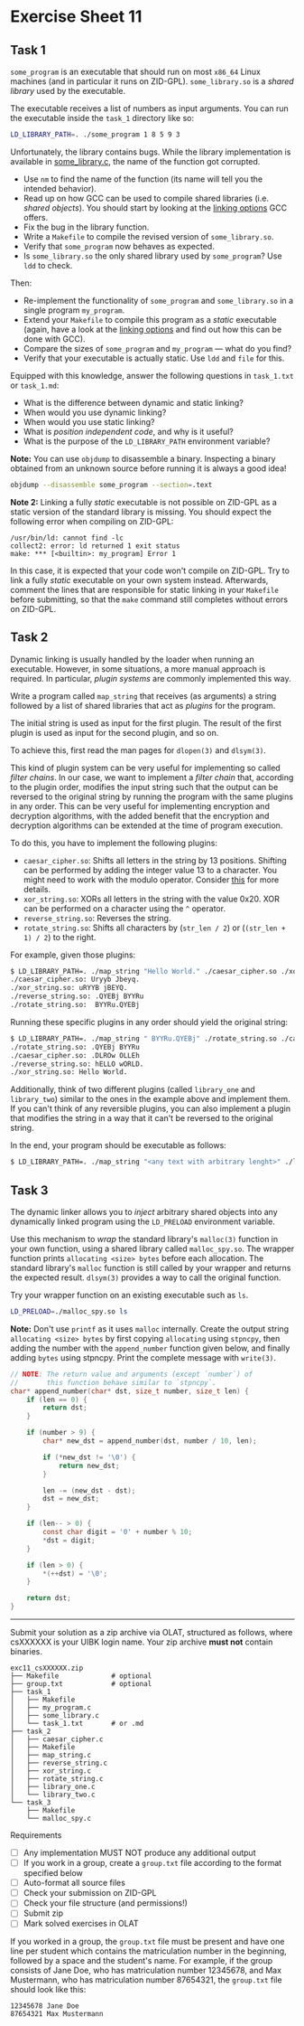 # Exercise Sheet 11

## Task 1

`some_program` is an executable that should run on most `x86_64` Linux machines (and in particular it runs on ZID-GPL).
`some_library.so` is a _shared library_ used by the executable.

The executable receives a list of numbers as input arguments.
You can run the executable inside the `task_1` directory like so:

```sh
LD_LIBRARY_PATH=. ./some_program 1 8 5 9 3
```

Unfortunately, the library contains bugs.
While the library implementation is available in [some_library.c](task_1/some_library.c), the name of the function got corrupted.

- Use `nm` to find the name of the function (its name will tell you the intended behavior).
- Read up on how GCC can be used to compile shared libraries (i.e. _shared objects_). You should start by looking at the [linking options](https://gcc.gnu.org/onlinedocs/gcc/Link-Options.html) GCC offers.
- Fix the bug in the library function.
- Write a `Makefile` to compile the revised version of `some_library.so`.
- Verify that `some_program` now behaves as expected.
- Is `some_library.so` the only shared library used by `some_program`?
  Use `ldd` to check.

Then:

- Re-implement the functionality of `some_program` and `some_library.so` in a single program `my_program`.
- Extend your `Makefile` to compile this program as a _static_ executable (again, have a look at the [linking options](https://gcc.gnu.org/onlinedocs/gcc/Link-Options.html) and find out how this can be done with GCC).
- Compare the sizes of `some_program` and `my_program` — what do you find?
- Verify that your executable is actually static. Use `ldd` and `file` for this.

Equipped with this knowledge, answer the following questions in `task_1.txt` or `task_1.md`:

- What is the difference between dynamic and static linking?
- When would you use dynamic linking?
- When would you use static linking?
- What is _position independent code_, and why is it useful?
- What is the purpose of the `LD_LIBRARY_PATH` environment variable?

**Note:** You can use `objdump` to disassemble a binary.
Inspecting a binary obtained from an unknown source before running it is always a good idea!

```sh
objdump --disassemble some_program --section=.text
```

**Note 2:** Linking a fully _static_ executable is not possible on ZID-GPL as a static version of the standard library is missing.
You should expect the following error when compiling on ZID-GPL:
````text
/usr/bin/ld: cannot find -lc
collect2: error: ld returned 1 exit status
make: *** [<builtin>: my_program] Error 1
````

In this case, it is expected that your code won't compile on ZID-GPL.
Try to link a fully _static_ executable on your own system instead.
Afterwards, comment the lines that are responsible for static linking in your `Makefile` before submitting,
so that the `make` command still completes without errors on ZID-GPL.

## Task 2

Dynamic linking is usually handled by the loader when running an executable. 
However, in some situations, a more manual approach is required. 
In particular, _plugin systems_ are commonly implemented this way.

Write a program called `map_string` that receives (as arguments) a string followed by a list of shared libraries that act as _plugins_ for the program.

The initial string is used as input for the first plugin. The result of the first plugin is used as input for the second plugin, and so on.

To achieve this, first read the man pages for `dlopen(3)` and `dlsym(3)`.

This kind of plugin system can be very useful for implementing so called _filter chains_. In our case, we want to implement a _filter chain_ that, according to the plugin order, modifies the input string such that the output can be reversed to the original string by running the program with the same plugins in any order. This can be very useful for implementing encryption and decryption algorithms, with the added benefit that the encryption and decryption algorithms can be extended at the time of program execution.

To do this, you have to implement the following plugins:
* `caesar_cipher.so`: Shifts all letters in the string by 13 positions. Shifting can be performed by adding the integer value 13 to a character. You might need to work with the modulo operator. Consider [this](https://en.wikipedia.org/wiki/Caesar_cipher) for more details.
* `xor_string.so`: XORs all letters in the string with the value 0x20. XOR can be performed on a character using the `^` operator.
* `reverse_string.so`: Reverses the string. 
* `rotate_string.so`: Shifts all characters by (`str_len / 2`) or (`(str_len + 1) / 2`) to the right.

For example, given those plugins:
```sh
$ LD_LIBRARY_PATH=. ./map_string "Hello World." ./caesar_cipher.so ./xor_string.so ./reverse_string.so ./rotate_string.so
./caesar_cipher.so: Uryyb Jbeyq.
./xor_string.so: uRYYB jBEYQ.
./reverse_string.so: .QYEBj BYYRu
./rotate_string.so:  BYYRu.QYEBj 
```

Running these specific plugins in any order should yield the original string:
```sh 
$ LD_LIBRARY_PATH=. ./map_string " BYYRu.QYEBj" ./rotate_string.so ./caesar_cipher.so ./reverse_string.so ./xor_string.so
./rotate_string.so: .QYEBj BYYRu
./caesar_cipher.so: .DLROw OLLEh
./reverse_string.so: hELLO wORLD.
./xor_string.so: Hello World.
```
Additionally, think of two different plugins (called `library_one` and `library_two`) similar to the ones in the example above and implement them. If you can't think of any reversible plugins, you can also implement a plugin that modifies the string in a way that it can't be reversed to the original string.

In the end, your program should be executable as follows:
```sh 
$ LD_LIBRARY_PATH=. ./map_string "<any text with arbitrary lenght>" ./library_one.so ./library_two.so [./caesar_cipher.so] [./xor_string.so] [./rotate_string.so] [./reverse_string.so]
```

## Task 3

The dynamic linker allows you to _inject_ arbitrary shared objects into any dynamically linked program using the `LD_PRELOAD` environment variable.

Use this mechanism to _wrap_ the standard library's `malloc(3)` function in your own function, using a shared library called `malloc_spy.so`.
The wrapper function prints `allocating <size> bytes` before each allocation.
The standard library's `malloc` function is still called by your wrapper and returns the expected result.
`dlsym(3)` provides a way to call the original function.

Try your wrapper function on an existing executable such as `ls`.
```sh
LD_PRELOAD=./malloc_spy.so ls
```

**Note:** Don't use `printf` as it uses `malloc` internally. Create the output string `allocating <size> bytes` by first copying `allocating` using `stpncpy`, then adding the number with the `append_number` function given below, and finally adding `bytes` using stpncpy. Print the complete message with `write(3)`.

```c
// NOTE: The return value and arguments (except `number`) of
//       this function behave similar to `stpncpy`.
char* append_number(char* dst, size_t number, size_t len) {
	if (len == 0) {
		return dst;
	}

	if (number > 9) {
		char* new_dst = append_number(dst, number / 10, len);

		if (*new_dst != '\0') {
			return new_dst;
		}

		len -= (new_dst - dst);
		dst = new_dst;
	}

	if (len-- > 0) {
		const char digit = '0' + number % 10;
		*dst = digit;
	}

	if (len > 0) {
		*(++dst) = '\0';
	}

	return dst;
}
```

---

Submit your solution as a zip archive via OLAT, structured as follows, where csXXXXXX is your UIBK login name. Your zip archive **must not** contain binaries.

```text
exc11_csXXXXXX.zip
├── Makefile             # optional
├── group.txt            # optional
├── task_1
│   ├── Makefile
│   ├── my_program.c
│   ├── some_library.c
│   └── task_1.txt       # or .md
├── task_2
│   ├── caesar_cipher.c
│   ├── Makefile
│   ├── map_string.c
│   ├── reverse_string.c
│   ├── xor_string.c
│   ├── rotate_string.c
│   ├── library_one.c
│   └── library_two.c
└── task_3
    ├── Makefile
    └── malloc_spy.c
```

Requirements

- [ ] Any implementation MUST NOT produce any additional output
- [ ] If you work in a group, create a `group.txt` file according to the format specified below
- [ ] Auto-format all source files
- [ ] Check your submission on ZID-GPL
- [ ] Check your file structure (and permissions!)
- [ ] Submit zip
- [ ] Mark solved exercises in OLAT

If you worked in a group, the `group.txt` file must be present
and have one line per student which contains the matriculation number
in the beginning, followed by a space and the student's name.
For example, if the group consists of Jane Doe,
who has matriculation number 12345678,
and Max Mustermann, who has matriculation number 87654321,
the `group.txt` file should look like this:

```text
12345678 Jane Doe
87654321 Max Mustermann
```

